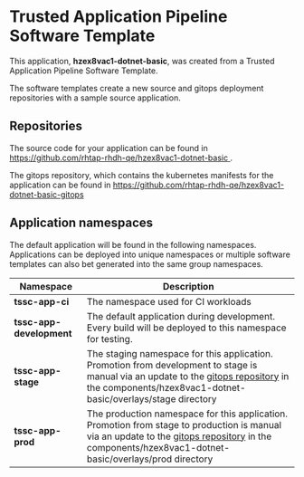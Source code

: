 # Trusted Application Pipeline Software Template

This application, **hzex8vac1-dotnet-basic**, was created from a Trusted Application Pipeline Software Template.

The software templates create a new source and gitops deployment repositories with a sample source application. 

## Repositories

The source code for your application can be found in [https://github.com/rhtap-rhdh-qe/hzex8vac1-dotnet-basic ](https://github.com/rhtap-rhdh-qe/hzex8vac1-dotnet-basic ).
 
The gitops repository, which contains the kubernetes manifests for the application can be found in 
[https://github.com/rhtap-rhdh-qe/hzex8vac1-dotnet-basic-gitops ](https://github.com/rhtap-rhdh-qe/hzex8vac1-dotnet-basic-gitops ) 

## Application namespaces 

The default application will be found in the following namespaces. Applications can be deployed into unique namespaces or multiple software templates can also bet generated into the same group namespaces.  

|  Namespace   |  Description   |  
| -------- | -------- |
| **tssc-app-ci** | The namespace used for CI workloads |
| **tssc-app-development** | The default application during development. Every build will be deployed to this namespace for testing. |
| **tssc-app-stage** | The staging namespace for this application. Promotion from development to stage is manual via an update to the [gitops repository](https://github.com/rhtap-rhdh-qe/hzex8vac1-dotnet-basic-gitops ) in the components/hzex8vac1-dotnet-basic/overlays/stage directory |
| **tssc-app-prod** | The production namespace for this application. Promotion from stage to production is manual via an update to the [gitops repository](https://github.com/rhtap-rhdh-qe/hzex8vac1-dotnet-basic-gitops ) in the components/hzex8vac1-dotnet-basic/overlays/prod directory |